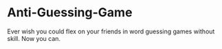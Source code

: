 # Anti-Guessing-Game
Ever wish you could flex on your friends in word guessing games without skill. Now you can.
